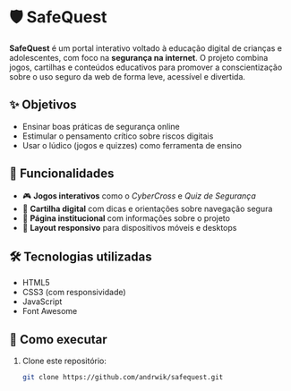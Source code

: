 # 🛡️ SafeQuest

**SafeQuest** é um portal interativo voltado à educação digital de crianças e adolescentes, com foco na **segurança na internet**. O projeto combina jogos, cartilhas e conteúdos educativos para promover a conscientização sobre o uso seguro da web de forma leve, acessível e divertida.

## ✨ Objetivos

- Ensinar boas práticas de segurança online  
- Estimular o pensamento crítico sobre riscos digitais  
- Usar o lúdico (jogos e quizzes) como ferramenta de ensino  

## 🧩 Funcionalidades

- 🎮 **Jogos interativos** como o *CyberCross* e *Quiz de Segurança*  
- 📘 **Cartilha digital** com dicas e orientações sobre navegação segura  
- 👥 **Página institucional** com informações sobre o projeto  
- 📱 **Layout responsivo** para dispositivos móveis e desktops  

## 🛠️ Tecnologias utilizadas

- HTML5  
- CSS3 (com responsividade)  
- JavaScript  
- Font Awesome  

## 🚀 Como executar

1. Clone este repositório:
   ```bash
   git clone https://github.com/andrwik/safequest.git
